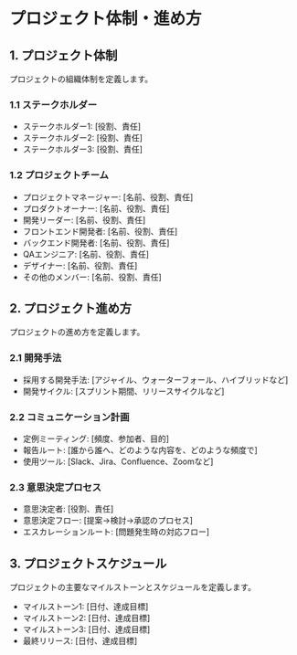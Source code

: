 # プロジェクト体制・進め方

## 1. プロジェクト体制

プロジェクトの組織体制を定義します。

### 1.1 ステークホルダー

- ステークホルダー1: [役割、責任]
- ステークホルダー2: [役割、責任]
- ステークホルダー3: [役割、責任]

### 1.2 プロジェクトチーム

- プロジェクトマネージャー: [名前、役割、責任]
- プロダクトオーナー: [名前、役割、責任]
- 開発リーダー: [名前、役割、責任]
- フロントエンド開発者: [名前、役割、責任]
- バックエンド開発者: [名前、役割、責任]
- QAエンジニア: [名前、役割、責任]
- デザイナー: [名前、役割、責任]
- その他のメンバー: [名前、役割、責任]

## 2. プロジェクト進め方

プロジェクトの進め方を定義します。

### 2.1 開発手法

- 採用する開発手法: [アジャイル、ウォーターフォール、ハイブリッドなど]
- 開発サイクル: [スプリント期間、リリースサイクルなど]

### 2.2 コミュニケーション計画

- 定例ミーティング: [頻度、参加者、目的]
- 報告ルート: [誰から誰へ、どのような内容を、どのような頻度で]
- 使用ツール: [Slack、Jira、Confluence、Zoomなど]

### 2.3 意思決定プロセス

- 意思決定者: [役割、責任]
- 意思決定フロー: [提案→検討→承認のプロセス]
- エスカレーションルート: [問題発生時の対応フロー]

## 3. プロジェクトスケジュール

プロジェクトの主要なマイルストーンとスケジュールを定義します。

- マイルストーン1: [日付、達成目標]
- マイルストーン2: [日付、達成目標]
- マイルストーン3: [日付、達成目標]
- 最終リリース: [日付、達成目標]